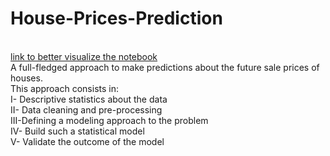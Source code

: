 # House-Prices-Prediction
<br>
<a href="http://htmlpreview.github.io/?https://github.com/rmissaoui/House-Prices-Prediction/blob/master/House-Prices-Prediction.html">link to better visualize the notebook</a>
<br>
 A full-fledged approach to make predictions about the future sale prices of houses.
<br>
This approach consists in:
<br>
I-  Descriptive statistics about the data
<br>
II- Data cleaning and pre-processing
<br>
III-Defining a modeling approach to the problem
<br>
IV- Build such a statistical model
<br>
V-  Validate the outcome of the model
